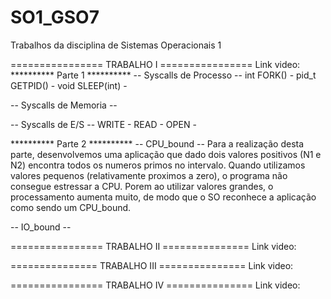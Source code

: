 # SO1_GSO7
Trabalhos da disciplina de Sistemas Operacionais 1

================ TRABALHO I ================
Link video: 
********** Parte 1 **********
-- Syscalls de Processo --
int FORK() - 
pid_t GETPID() - 
void SLEEP(int) - 

-- Syscalls de Memoria --

-- Syscalls de E/S --
WRITE - 
READ - 
OPEN - 


********** Parte 2 **********
-- CPU_bound --
Para a realização desta parte, desenvolvemos uma
aplicação que dado dois valores positivos (N1 e
N2) encontra todos os numeros primos no intervalo.
Quando utilizamos valores pequenos (relativamente
proximos a zero), o programa não consegue estressar
a CPU. Porem ao utilizar valores grandes, o
processamento aumenta muito, de modo que o SO
reconhece a aplicação como sendo um CPU_bound. 

-- IO_bound --


================ TRABALHO II ===============
Link video:

=============== TRABALHO III ===============
Link video:

================ TRABALHO IV ===============
Link video:

